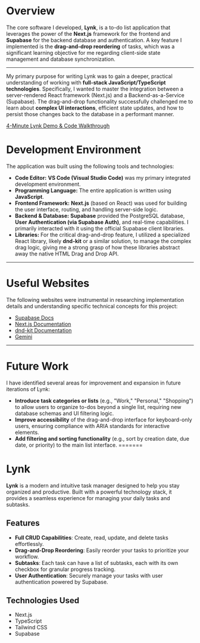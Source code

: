 
# Overview

The core software I developed, **Lynk**, is a to-do list application that leverages the power of the **Next.js** framework for the frontend and **Supabase** for the backend database and authentication. A key feature I implemented is the **drag-and-drop reordering** of tasks, which was a significant learning objective for me regarding client-side state management and database synchronization.

---

My primary purpose for writing Lynk was to gain a deeper, practical understanding of working with **full-stack JavaScript/TypeScript technologies**. Specifically, I wanted to master the integration between a server-rendered React framework (Next.js) and a Backend-as-a-Service (Supabase). The drag-and-drop functionality successfully challenged me to learn about **complex UI interactions**, efficient state updates, and how to persist those changes back to the database in a performant manner.

[4-Minute Lynk Demo & Code Walkthrough](http://youtube.link.goes.here)

# Development Environment

The application was built using the following tools and technologies:

* **Code Editor:** **VS Code (Visual Studio Code)** was my primary integrated development environment.
* **Programming Language:** The entire application is written using **JavaScript**.
* **Frontend Framework:** **Next.js** (based on React) was used for building the user interface, routing, and handling server-side logic.
* **Backend & Database:** **Supabase** provided the PostgreSQL database, **User Authentication (via Supabase Auth)**, and real-time capabilities. I primarily interacted with it using the official Supabase client libraries.
* **Libraries:** For the critical drag-and-drop feature, I utilized a specialized React library, likely **dnd-kit** or a similar solution, to manage the complex drag logic, giving me a strong grasp of how these libraries abstract away the native HTML Drag and Drop API.

---

# Useful Websites

The following websites were instrumental in researching implementation details and understanding specific technical concepts for this project:

- [Supabase Docs](http://supabase.com/)
- [Next.js Documentation](https://nextjs.org/)
- [dnd-kit Documentation](https://dndkit.com/)
- [Gemini](https://gemini.google.com/)

---

# Future Work

I have identified several areas for improvement and expansion in future iterations of Lynk:

-   **Introduce task categories or lists** (e.g., "Work," "Personal," "Shopping") to allow users to organize to-dos beyond a single list, requiring new database schemas and UI filtering logic.
-   **Improve accessibility** of the drag-and-drop interface for keyboard-only users, ensuring compliance with ARIA standards for interactive elements.
-   **Add filtering and sorting functionality** (e.g., sort by creation date, due date, or priority) to the main list interface.
=======
# Lynk

**Lynk** is a modern and intuitive task manager designed to help you stay organized and productive. Built with a powerful technology stack, it provides a seamless experience for managing your daily tasks and subtasks.

## Features

* **Full CRUD Capabilities**: Create, read, update, and delete tasks effortlessly.
* **Drag-and-Drop Reordering**: Easily reorder your tasks to prioritize your workflow.
* **Subtasks**: Each task can have a list of subtasks, each with its own checkbox for granular progress tracking.
* **User Authentication**: Securely manage your tasks with user authentication powered by Supabase.

## Technologies Used

* Next.js
* TypeScript
* Tailwind CSS
* Supabase

